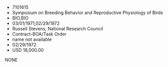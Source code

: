 * 7101615
* Symposium on Breeding Behavior and Reproductive   Physiology of Birds
* BIO,BIO
* 03/01/1971,02/29/1972
* Russell Stevens, National Research Council
* Contract-BOA/Task Order
*   name not available
* 02/29/1972
* USD 18,000.00

NONE